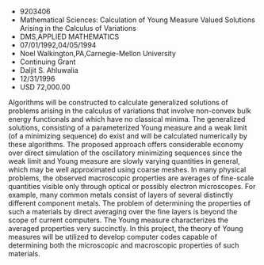 
* 9203406
* Mathematical Sciences: Calculation of Young Measure Valued Solutions Arising in the Calculus of Variations
* DMS,APPLIED MATHEMATICS
* 07/01/1992,04/05/1994
* Noel Walkington,PA,Carnegie-Mellon University
* Continuing Grant
* Daljit S. Ahluwalia
* 12/31/1996
* USD 72,000.00

Algorithms will be constructed to calculate generalized solutions of problems
arising in the calculus of variations that involve non-convex bulk energy
functionals and which have no classical minima. The generalized solutions,
consisting of a parameterized Young measure and a weak limit (of a minimizing
sequence) do exist and will be calculated numerically by these algorithms. The
proposed approach offers considerable economy over direct simulation of the
oscillatory minimizing sequences since the weak limit and Young measure are
slowly varying quantities in general, which may be well approximated using
coarse meshes. In many physical problems, the observed macroscopic properties
are averages of fine-scale quantities visible only through optical or possibly
electron microscopes. For example, many common metals consist of layers of
several distinctly different component metals. The problem of determining the
properties of such a materials by direct averaging over the fine layers is
beyond the scope of current computers. The Young measure characterizes the
averaged properties very succinctly. In this project, the theory of Young
measures will be utilized to develop computer codes capable of determining both
the microscopic and macroscopic properties of such materials.
